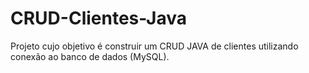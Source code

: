 # CRUD-Clientes-Java
Projeto cujo objetivo é construir um CRUD JAVA de clientes utilizando conexão ao banco de dados (MySQL).
